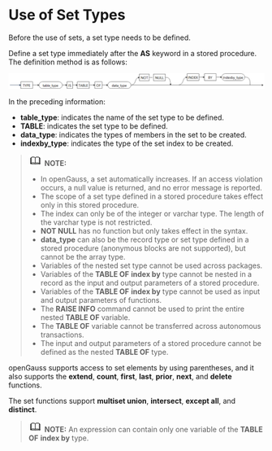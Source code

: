 # Use of Set Types<a name="EN-US_TOPIC_0000001153159330"></a>

Before the use of sets, a set type needs to be defined.

Define a set type immediately after the  **AS**  keyword in a stored procedure. The definition method is as follows:

![](figures/en-us_image_0000001153515022.png)

In the preceding information:

-   **table\_type**: indicates the name of the set type to be defined.
-   **TABLE**: indicates the set type to be defined.
-   **data\_type**: indicates the types of members in the set to be created.
-   **indexby\_type**: indicates the type of the set index to be created.

>![](public_sys-resources/icon-note.gif) **NOTE:** 
>-   In openGauss, a set automatically increases. If an access violation occurs, a null value is returned, and no error message is reported.
>-   The scope of a set type defined in a stored procedure takes effect only in this stored procedure.
>-   The index can only be of the integer or varchar type. The length of the varchar type is not restricted.
>-   **NOT NULL**  has no function but only takes effect in the syntax.
>-   **data\_type**  can also be the record type or set type defined in a stored procedure \(anonymous blocks are not supported\), but cannot be the array type.
>-   Variables of the nested set type cannot be used across packages.
>-   Variables of the  **TABLE OF** **index by**  type cannot be nested in a record as the input and output parameters of a stored procedure.
>-   Variables of the  **TABLE OF** **index by**  type cannot be used as input and output parameters of functions.
>-   The  **RAISE INFO**  command cannot be used to print the entire nested  **TABLE OF**  variable.
>-   The  **TABLE OF**  variable cannot be transferred across autonomous transactions.
>-   The input and output parameters of a stored procedure cannot be defined as the nested  **TABLE OF**  type.

openGauss supports access to set elements by using parentheses, and it also supports the  **extend**,  **count**,  **first**,  **last**,  **prior**,  **next**, and  **delete**  functions.

The set functions support  **multiset union**,  **intersect**,  **except all**, and  **distinct**.

>![](public_sys-resources/icon-note.gif) **NOTE:** 
>An expression can contain only one variable of the  **TABLE OF** **index by**  type.

